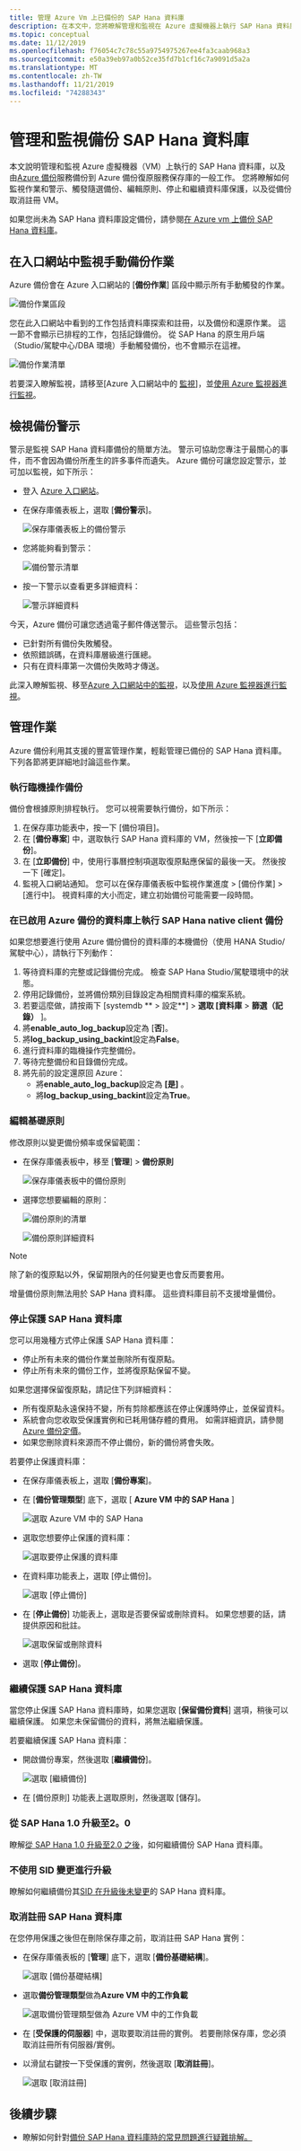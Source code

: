 ```yaml
---
title: 管理 Azure Vm 上已備份的 SAP Hana 資料庫
description: 在本文中，您將瞭解管理和監視在 Azure 虛擬機器上執行 SAP Hana 資料庫的一般工作。
ms.topic: conceptual
ms.date: 11/12/2019
ms.openlocfilehash: f76054c7c78c55a9754975267ee4fa3caab968a3
ms.sourcegitcommit: e50a39eb97a0b52ce35fd7b1cf16c7a9091d5a2a
ms.translationtype: MT
ms.contentlocale: zh-TW
ms.lasthandoff: 11/21/2019
ms.locfileid: "74288343"
---
```

# <a name="manage-and-monitor-backed-up-sap-hana-databases"></a>管理和監視備份 SAP Hana 資料庫

本文說明管理和監視 Azure 虛擬機器（VM）上執行的 SAP Hana 資料庫，以及由[Azure 備份](https://docs.microsoft.com/azure/backup/backup-overview)服務備份到 Azure 備份復原服務保存庫的一般工作。 您將瞭解如何監視作業和警示、觸發隨選備份、編輯原則、停止和繼續資料庫保護，以及從備份取消註冊 VM。

如果您尚未為 SAP Hana 資料庫設定備份，請參閱[在 Azure vm 上備份 SAP Hana 資料庫](https://docs.microsoft.com/azure/backup/backup-azure-sap-hana-database)。

## <a name="monitor-manual-backup-jobs-in-the-portal"></a>在入口網站中監視手動備份作業

Azure 備份會在 Azure 入口網站的 [**備份作業**] 區段中顯示所有手動觸發的作業。

![備份作業區段](./media/sap-hana-db-manage/backup-jobs.png)

您在此入口網站中看到的工作包括資料庫探索和註冊，以及備份和還原作業。 這一節不會顯示已排程的工作，包括記錄備份。 從 SAP Hana 的原生用戶端（Studio/駕駛中心/DBA 環境）手動觸發備份，也不會顯示在這裡。

![備份作業清單](./media/sap-hana-db-manage/backup-jobs-list.png)

若要深入瞭解監視，請移至[Azure 入口網站中的 [監視](https://docs.microsoft.com/azure/backup/backup-azure-monitoring-built-in-monitor)]，並[使用 Azure 監視器進行監視](https://docs.microsoft.com/azure/backup/backup-azure-monitoring-use-azuremonitor)。

## <a name="view-backup-alerts"></a>檢視備份警示

警示是監視 SAP Hana 資料庫備份的簡單方法。 警示可協助您專注于最關心的事件，而不會因為備份所產生的許多事件而遺失。 Azure 備份可讓您設定警示，並可加以監視，如下所示：

* 登入 [Azure 入口網站](https://portal.azure.com/)。
* 在保存庫儀表板上，選取 [**備份警示**]。

  ![保存庫儀表板上的備份警示](./media/sap-hana-db-manage/backup-alerts-dashboard.png)

* 您將能夠看到警示：

  ![備份警示清單](./media/sap-hana-db-manage/backup-alerts-list.png)

* 按一下警示以查看更多詳細資料：

  ![警示詳細資料](./media/sap-hana-db-manage/alert-details.png)

今天，Azure 備份可讓您透過電子郵件傳送警示。 這些警示包括：

* 已針對所有備份失敗觸發。
* 依照錯誤碼，在資料庫層級進行匯總。
* 只有在資料庫第一次備份失敗時才傳送。

此深入瞭解監視、移至[Azure 入口網站中的監視](https://docs.microsoft.com/azure/backup/backup-azure-monitoring-built-in-monitor)，以及[使用 Azure 監視器進行監視](https://docs.microsoft.com/azure/backup/backup-azure-monitoring-use-azuremonitor)。

## <a name="management-operations"></a>管理作業

Azure 備份利用其支援的豐富管理作業，輕鬆管理已備份的 SAP Hana 資料庫。 下列各節將更詳細地討論這些作業。

### <a name="run-an-ad-hoc-backup"></a>執行臨機操作備份

備份會根據原則排程執行。 您可以視需要執行備份，如下所示：

1. 在保存庫功能表中，按一下 [備份項目]。
2. 在 [**備份專案**] 中，選取執行 SAP Hana 資料庫的 VM，然後按一下 [**立即備份**]。
3. 在 [**立即備份**] 中，使用行事曆控制項選取復原點應保留的最後一天。 然後按一下 [確定]。
4. 監視入口網站通知。 您可以在保存庫儀表板中監視作業進度 > [備份作業] > [進行中]。 視資料庫的大小而定，建立初始備份可能需要一段時間。

### <a name="run-sap-hana-native-client-backup-on-a-database-with-azure-backup-enabled"></a>在已啟用 Azure 備份的資料庫上執行 SAP Hana native client 備份

如果您想要進行使用 Azure 備份備份的資料庫的本機備份（使用 HANA Studio/駕駛中心），請執行下列動作：

1. 等待資料庫的完整或記錄備份完成。 檢查 SAP Hana Studio/駕駛環境中的狀態。
2. 停用記錄備份，並將備份類別目錄設定為相關資料庫的檔案系統。
3. 若要這麼做，請按兩下 [systemdb ** > 設定**] > **選取 [資料庫** > **篩選（記錄）** ]。
4. 將**enable_auto_log_backup**設定為 [**否**]。
5. 將**log_backup_using_backint**設定為**False**。
6. 進行資料庫的臨機操作完整備份。
7. 等待完整備份和目錄備份完成。
8. 將先前的設定還原回 Azure：
   * 將**enable_auto_log_backup**設定為 **[是]** 。
   * 將**log_backup_using_backint**設定為**True**。

### <a name="edit-underlying-policy"></a>編輯基礎原則

修改原則以變更備份頻率或保留範圍：

* 在保存庫儀表板中，移至 [**管理**] > **備份原則**

  ![保存庫儀表板中的備份原則](./media/sap-hana-db-manage/backup-policies-dashboard.png)

* 選擇您想要編輯的原則：

  ![備份原則的清單](./media/sap-hana-db-manage/backup-policies-list.png)

  ![備份原則詳細資料](./media/sap-hana-db-manage/backup-policy-details.png)

>[!NOTE]
> 除了新的復原點以外，保留期限內的任何變更也會反而要套用。
>
> 增量備份原則無法用於 SAP Hana 資料庫。 這些資料庫目前不支援增量備份。

### <a name="stop-protection-for-an-sap-hana-database"></a>停止保護 SAP Hana 資料庫

您可以用幾種方式停止保護 SAP Hana 資料庫：

* 停止所有未來的備份作業並刪除所有復原點。
* 停止所有未來的備份工作，並將復原點保留不變。

如果您選擇保留復原點，請記住下列詳細資料：

* 所有復原點永遠保持不變，所有剪除都應該在停止保護時停止，並保留資料。
* 系統會向您收取受保護實例和已耗用儲存體的費用。 如需詳細資訊，請參閱[Azure 備份定價](https://azure.microsoft.com/pricing/details/backup/)。
* 如果您刪除資料來源而不停止備份，新的備份將會失敗。

若要停止保護資料庫：

* 在保存庫儀表板上，選取 [**備份專案**]。
* 在 [**備份管理類型**] 底下，選取 [ **Azure VM 中的 SAP Hana** ]

  ![選取 Azure VM 中的 SAP Hana](./media/sap-hana-db-manage/sap-hana-azure-vm.png)

* 選取您想要停止保護的資料庫：

  ![選取要停止保護的資料庫](./media/sap-hana-db-manage/select-database.png)

* 在資料庫功能表上，選取 [停止備份]。

  ![選取 [停止備份]](./media/sap-hana-db-manage/stop-backup.png)

* 在 [**停止備份**] 功能表上，選取是否要保留或刪除資料。 如果您想要的話，請提供原因和批註。

  ![選取保留或刪除資料](./media/sap-hana-db-manage/retain-backup-data.png)

* 選取 [**停止備份**]。

### <a name="resume-protection-for-an-sap-hana-database"></a>繼續保護 SAP Hana 資料庫

當您停止保護 SAP Hana 資料庫時，如果您選取 [**保留備份資料**] 選項，稍後可以繼續保護。 如果您未保留備份的資料，將無法繼續保護。

若要繼續保護 SAP Hana 資料庫：

* 開啟備份專案，然後選取 [**繼續備份**]。

   ![選取 [繼續備份]](./media/sap-hana-db-manage/resume-backup.png)

* 在 [備份原則] 功能表上選取原則，然後選取 [儲存]。

### <a name="upgrading-from-sap-hana-10-to-20"></a>從 SAP Hana 1.0 升級至2。0

瞭解[從 SAP Hana 1.0 升級至2.0 之後](backup-azure-sap-hana-database-troubleshoot.md#upgrading-from-sap-hana-10-to-20)，如何繼續備份 SAP Hana 資料庫。

### <a name="upgrading-without-a-sid-change"></a>不使用 SID 變更進行升級

瞭解如何繼續備份其[SID 在升級後未變更](backup-azure-sap-hana-database-troubleshoot.md#upgrading-without-an-sid-change)的 SAP Hana 資料庫。

### <a name="unregister-an-sap-hana-database"></a>取消註冊 SAP Hana 資料庫

在您停用保護之後但在刪除保存庫之前，取消註冊 SAP Hana 實例：

* 在保存庫儀表板的 [**管理**] 底下，選取 [**備份基礎結構**]。

   ![選取 [備份基礎結構]](./media/sap-hana-db-manage/backup-infrastructure.png)

* 選取**備份管理類型**做為**Azure VM 中的工作負載**

   ![選取備份管理類型做為 Azure VM 中的工作負載](./media/sap-hana-db-manage/backup-management-type.png)

* 在 [**受保護的伺服器**] 中，選取要取消註冊的實例。 若要刪除保存庫，您必須取消註冊所有伺服器/實例。

* 以滑鼠右鍵按一下受保護的實例，然後選取 [**取消註冊**]。

   ![選取 [取消註冊]](./media/sap-hana-db-manage/unregister.png)

## <a name="next-steps"></a>後續步驟

* 瞭解如何針對[備份 SAP Hana 資料庫時的常見問題進行疑難排解。](https://docs.microsoft.com/azure/backup/backup-azure-sap-hana-database-troubleshoot)

